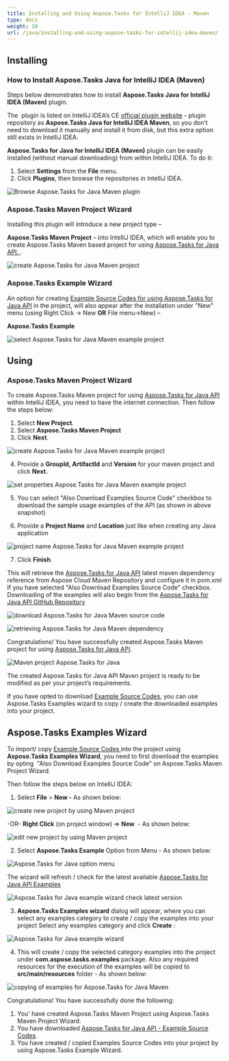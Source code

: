 ```yaml
---
title: Installing and Using Aspose.Tasks for IntelliJ IDEA - Maven
type: docs
weight: 10
url: /java/installing-and-using-aspose-tasks-for-intellij-idea-maven/
---
```


## **Installing**
### **How to Install Aspose.Tasks Java for IntelliJ IDEA (Maven)**
Steps below demonstrates how to install **Aspose.Tasks Java for IntelliJ IDEA (Maven)** plugin.

The  plugin is listed on IntelliJ IDEA’s CE [official plugin website](https://goo.gl/jEvBef) - plugin repository as **Aspose.Tasks Java for IntelliJ IDEA Maven**, so you don’t need to download it manually and install it from disk, but this extra option still exists in IntelliJ IDEA.

**Aspose.Tasks for Java for IntelliJ IDEA (Maven)** plugin can be easily installed (without manual downloading) from within IntelliJ IDEA. To do it:

1. Select **Settings** from the **File** menu.
2. Click **Plugins**, then browse the repositories in IntelliJ IDEA. 

![Browse Aspose.Tasks for Java Maven plugin](idea_plugin_1.png)

### **Aspose.Tasks Maven Project Wizard**
Installing this plugin will introduce a new project type – 

**Aspose.Tasks Maven Project** – into IntelliJ IDEA, which will enable you to create Aspose.Tasks Maven based project for using [Aspose.Tasks for Java API. ](https://goo.gl/n0EeSM). 

![create Aspose.Tasks for Java Maven project](idea_plugin_2.png)

### **Aspose.Tasks Example Wizard**
An option for creating [Example Source Codes for using Aspose.Tasks for Java API](https://goo.gl/bSyHrp) in the project, will also appear after the installation under "New" menu (using Right Click -> New **OR** File menu->New) – 

**Aspose.Tasks Example**

![select Aspose.Tasks for Java Maven example project](idea_plugin_3.png)

## **Using**
### **Aspose.Tasks Maven Project Wizard**
To create Aspose.Tasks Maven project for using [Aspose.Tasks for Java API](https://goo.gl/n0EeSM) within IntelliJ IDEA, you need to have the internet connection. Then follow the steps below:

1. Select **New Project**.
2. Select **Aspose.Tasks Maven Project** 
3. Click **Next**. 

![create Aspose.Tasks for Java Maven example project](idea_plugin_4.png)

4. Provide a **GroupId, ArtifactId** and **Version** for your maven project and click **Next.**

![set properties Aspose.Tasks for Java Maven example project](idea_plugin_5.png)

5. You can select "Also Download Examples Source Code" checkbox to download the sample usage examples of the API (as shown in above snapshot)

6. Provide a **Project Name** and **Location** just like when creating any Java application

![project name Aspose.Tasks for Java Maven example project](idea_plugin_6.png)

7. Click **Finish**.

This will retrieve the [Aspose.Tasks for Java API](https://goo.gl/n0EeSM) latest maven dependency reference from Aspose Cloud Maven Repository and configure it in pom.xml
If you have selected "Also Download Examples Source Code" checkbox. Downloading of the examples will also begin from the [Aspose.Tasks for Java API GitHub Repository](https://goo.gl/bSyHrp)

![download Aspose.Tasks for Java Maven source code](idea_plugin_7.png)

![retrieving Aspose.Tasks for Java Maven dependency](idea_plugin_8.png)

Congratulations! You have successfully created Aspose.Tasks Maven project for using [Aspose.Tasks for Java API](https://goo.gl/n0EeSM).

![Maven project Aspose.Tasks for Java](idea_plugin_9.png)

The created Aspose.Tasks for Java API Maven project is ready to be modified as per your project’s requirements.

If you have opted to download [Example Source Codes](https://goo.gl/bSyHrp), you can use Aspose.Tasks Examples wizard to copy / create the downloaded examples into your project.

## **Aspose.Tasks Examples Wizard**
To import/ copy [Example Source Codes ](https://goo.gl/bSyHrp)into the project using **Aspose.Tasks Examples Wizard**, you need to first download the examples by opting  "Also Download Examples Source Code" on Aspose.Tasks Maven Project Wizard.

Then follow the steps below on IntelliJ IDEA:

1. Select **File** > **New -** As shown below: 

![create new project by using Maven project](idea_plugin_10.png)

-OR- **Right Click** (on project window) => **New**  - As shown below: 

![edit new project by using Maven project](idea_plugin_11.png)

2. Select **Aspose.Tasks Example** Option from Menu - As shown below: 

![Aspose.Tasks for Java option menu](idea_plugin_12.png)

  The wizard will refresh / check for the latest available [Aspose.Tasks for Java API Examples](https://goo.gl/bSyHrp) 

![Aspose.Tasks for Java example wizard check latest version](idea_plugin_13.png)

3. **Aspose.Tasks Examples wizard** dialog will appear, where you can select any examples category to create / copy the examples into your project
Select any examples category and click **Create** : 

![Aspose.Tasks for Java example wizard](idea_plugin_14.png)

4. This will create / copy the selected category examples into the project under **com.aspose.tasks.examples** package.
Also any required resources for the execution of the examples will be copied to **src/main/resources** folder - As shown below:

![copying of examples for Aspose.Tasks for Java Maven](idea_plugin_15.png)

Congratulations! You have successfully done the following:
1. You' have created Aspose.Tasks Maven Project using Aspose.Tasks Maven Project Wizard.
2. You have downloaded [Aspose.Tasks for Java API - Example Source Codes](https://goo.gl/bSyHrp).
3. You have created / copied Examples Source Codes into your project by using Aspose.Tasks Example Wizard.

